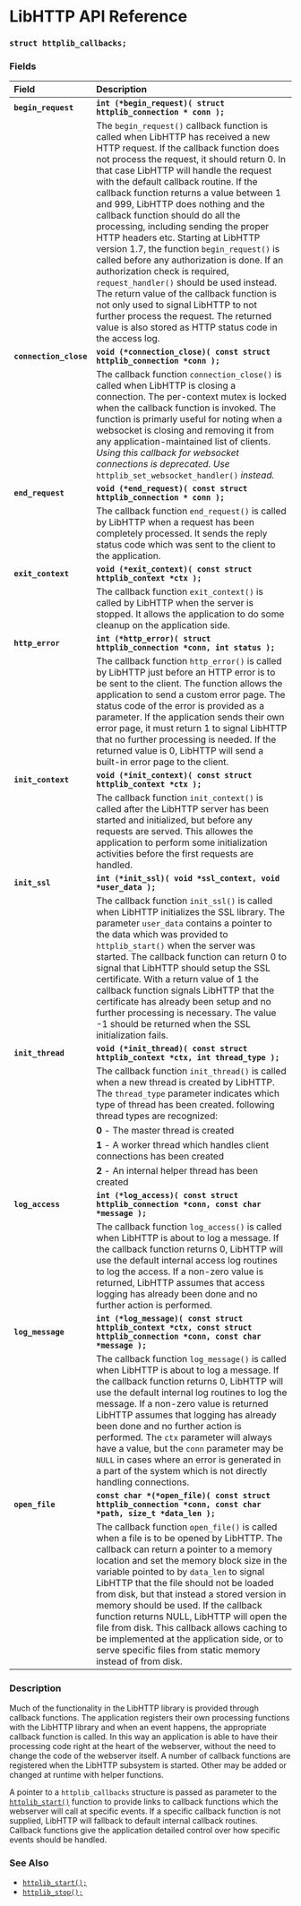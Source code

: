 # LibHTTP API Reference

### `struct httplib_callbacks;`

### Fields

| Field | Description |
| :--- | :--- |
|**`begin_request`**|**`int (*begin_request)( struct httplib_connection * conn );`**|
| |The `begin_request()` callback function is called when LibHTTP has received a new HTTP request. If the callback function does not process the request, it should return 0. In that case LibHTTP will handle the request with the default callback routine. If the callback function returns a value between 1 and 999, LibHTTP does nothing and the callback function should do all the processing, including sending the proper HTTP headers etc. Starting at LibHTTP version 1.7, the function `begin_request()` is called before any authorization is done. If an authorization check is required, `request_handler()` should be used instead. The return value of the callback function is not only used to signal LibHTTP to not further process the request. The returned value is also stored as HTTP status code in the access log. |
|**`connection_close`**|**`void (*connection_close)( const struct httplib_connection *conn );`**|
| |The callback function `connection_close()` is called when LibHTTP is closing a connection. The per-context mutex is locked when the callback function is invoked. The function is primarly useful for noting when a websocket is closing and removing it from any application-maintained list of clients. *Using this callback for websocket connections is deprecated. Use* `httplib_set_websocket_handler()` *instead.*|
|**`end_request`**|**`void (*end_request)( const struct httplib_connection * conn );`**|
| |The callback function `end_request()` is called by LibHTTP when a request has been completely processed. It sends the reply status code which was sent to the client to the application.|
|**`exit_context`**|**`void (*exit_context)( const struct httplib_context *ctx );`**|
| |The callback function `exit_context()` is called by LibHTTP when the server is stopped. It allows the application to do some cleanup on the application side.|
|**`http_error`**|**`int (*http_error)( struct httplib_connection *conn, int status );`**|
| |The callback function `http_error()` is called by LibHTTP just before an HTTP error is to be sent to the client. The function allows the application to send a custom error page. The status code of the error is provided as a parameter. If the application sends their own error page, it must return 1 to signal LibHTTP that no further processing is needed. If the returned value is 0, LibHTTP will send a built-in error page to the client.|
|**`init_context`**|**`void (*init_context)( const struct httplib_context *ctx );`**|
| |The callback function `init_context()` is called after the LibHTTP server has been started and initialized, but before any requests are served. This allowes the application to perform some initialization activities before the first requests are handled.|
|**`init_ssl`**|**`int (*init_ssl)( void *ssl_context, void *user_data );`**|
| |The callback function `init_ssl()` is called when LibHTTP initializes the SSL library. The parameter `user_data` contains a pointer to the data which was provided to `httplib_start()` when the server was started. The callback function can return 0 to signal that LibHTTP should setup the SSL certificate. With a return value of 1 the callback function signals LibHTTP that the certificate has already been setup and no further processing is necessary. The value -1 should be returned when the SSL initialization fails.|
|**`init_thread`**|**`void (*init_thread)( const struct httplib_context *ctx, int thread_type );`**|
| |The callback function `init_thread()` is called when a new thread is created by LibHTTP. The `thread_type` parameter indicates which type of thread has been created. following thread types are recognized:|
| |**0** - The master thread is created |
| |**1** - A worker thread which handles client connections has been created|
| |**2** - An internal helper thread has been created|
|**`log_access`**|**`int (*log_access)( const struct httplib_connection *conn, const char *message );`**|
| |The callback function `log_access()` is called when LibHTTP is about to log a message. If the callback function returns 0, LibHTTP will use the default internal access log routines to log the access. If a non-zero value is returned, LibHTTP assumes that access logging has already been done and no further action is performed.|
|**`log_message`**|**`int (*log_message)( const struct httplib_context *ctx, const struct httplib_connection *conn, const char *message );`**|
| |The callback function `log_message()` is called when LibHTTP is about to log a message. If the callback function returns 0, LibHTTP will use the default internal log routines to log the message. If a non-zero value is returned LibHTTP assumes that logging has already been done and no further action is performed. The `ctx` parameter will always have a value, but the `conn` parameter may be `NULL` in cases where an error is generated in a part of the system which is not directly handling connections.|
|**`open_file`**|**`const char *(*open_file)( const struct httplib_connection *conn, const char *path, size_t *data_len );`**|
| |The callback function `open_file()` is called when a file is to be opened by LibHTTP. The callback can return a pointer to a memory location and set the memory block size in the variable pointed to by `data_len` to signal LibHTTP that the file should not be loaded from disk, but that instead a stored version in memory should be used. If the callback function returns NULL, LibHTTP will open the file from disk. This callback allows caching to be implemented at the application side, or to serve specific files from static memory instead of from disk.|

### Description

Much of the functionality in the LibHTTP library is provided through callback functions. The application registers their own processing functions with the LibHTTP library and when an event happens, the appropriate callback function is called. In this way an application is able to have their processing code right at the heart of the webserver, without the need to change the code of the webserver itself. A number of callback functions are registered when the LibHTTP subsystem is started. Other may be added or changed at runtime with helper functions.

A pointer to a `httplib_callbacks` structure is passed as parameter to the [`httplib_start()`](httplib_start.md) function to provide links to callback functions which the webserver will call at specific events. If a specific callback function is not supplied, LibHTTP will fallback to default internal callback routines. Callback functions give the application detailed control over how specific events should be handled.

### See Also

* [`httplib_start();`](httplib_start.md)
* [`httplib_stop();`](httplib_stop.md)
